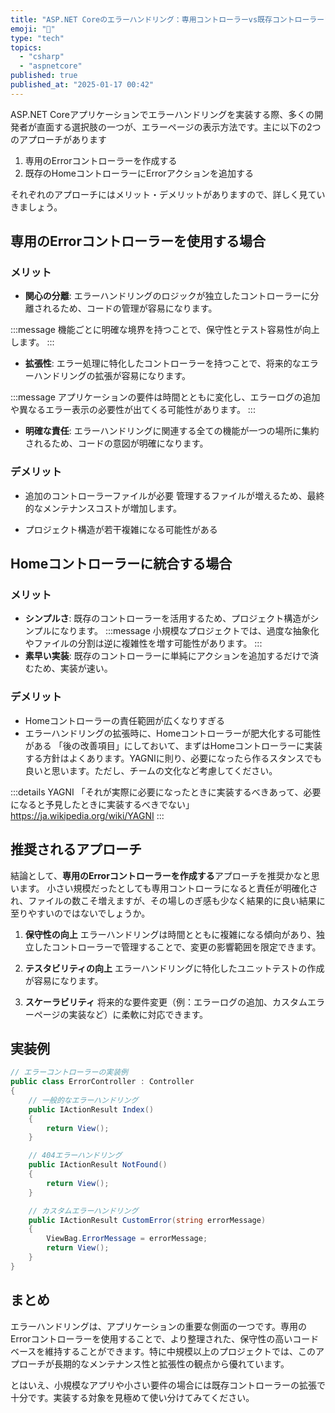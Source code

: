 ```yaml
---
title: "ASP.NET Coreのエラーハンドリング：専用コントローラーvs既存コントローラー"
emoji: "📖"
type: "tech"
topics:
  - "csharp"
  - "aspnetcore"
published: true
published_at: "2025-01-17 00:42"
---
```


ASP.NET Coreアプリケーションでエラーハンドリングを実装する際、多くの開発者が直面する選択肢の一つが、エラーページの表示方法です。主に以下の2つのアプローチがあります

1. 専用のErrorコントローラーを作成する
2. 既存のHomeコントローラーにErrorアクションを追加する

それぞれのアプローチにはメリット・デメリットがありますので、詳しく見ていきましょう。

## 専用のErrorコントローラーを使用する場合

### メリット
- **関心の分離**: エラーハンドリングのロジックが独立したコントローラーに分離されるため、コードの管理が容易になります。

:::message
機能ごとに明確な境界を持つことで、保守性とテスト容易性が向上します。
:::
- **拡張性**: エラー処理に特化したコントローラーを持つことで、将来的なエラーハンドリングの拡張が容易になります。

:::message
アプリケーションの要件は時間とともに変化し、エラーログの追加や異なるエラー表示の必要性が出てくる可能性があります。
:::
- **明確な責任**: エラーハンドリングに関連する全ての機能が一つの場所に集約されるため、コードの意図が明確になります。

### デメリット
- 追加のコントローラーファイルが必要
管理するファイルが増えるため、最終的なメンテナンスコストが増加します。

- プロジェクト構造が若干複雑になる可能性がある

## Homeコントローラーに統合する場合

### メリット
- **シンプルさ**: 既存のコントローラーを活用するため、プロジェクト構造がシンプルになります。
:::message
小規模なプロジェクトでは、過度な抽象化やファイルの分割は逆に複雑性を増す可能性があります。
:::
- **素早い実装**: 既存のコントローラーに単純にアクションを追加するだけで済むため、実装が速い。

### デメリット
- Homeコントローラーの責任範囲が広くなりすぎる
- エラーハンドリングの拡張時に、Homeコントローラーが肥大化する可能性がある
  「後の改善項目」にしておいて、まずはHomeコントローラーに実装する方針はよくあります。YAGNIに則り、必要になったら作るスタンスでも良いと思います。ただし、チームの文化など考慮してください。

:::details YAGNI
「それが実際に必要になったときに実装するべきあって、必要になると予見したときに実装するべきでない」
https://ja.wikipedia.org/wiki/YAGNI
:::

## 推奨されるアプローチ

結論として、**専用のErrorコントローラーを作成する**アプローチを推奨かなと思います。
小さい規模だったとしても専用コントローラになると責任が明確化され、ファイルの数こそ増えますが、その場しのぎ感も少なく結果的に良い結果に至りやすいのではないでしょうか。

1. **保守性の向上**
エラーハンドリングは時間とともに複雑になる傾向があり、独立したコントローラーで管理することで、変更の影響範囲を限定できます。

2. **テスタビリティの向上**
   エラーハンドリングに特化したユニットテストの作成が容易になります。

3. **スケーラビリティ**
   将来的な要件変更（例：エラーログの追加、カスタムエラーページの実装など）に柔軟に対応できます。

## 実装例

```csharp
// エラーコントローラーの実装例
public class ErrorController : Controller
{
    // 一般的なエラーハンドリング
    public IActionResult Index()
    {
        return View();
    }

    // 404エラーハンドリング
    public IActionResult NotFound()
    {
        return View();
    }

    // カスタムエラーハンドリング
    public IActionResult CustomError(string errorMessage)
    {
        ViewBag.ErrorMessage = errorMessage;
        return View();
    }
}
```

## まとめ

エラーハンドリングは、アプリケーションの重要な側面の一つです。専用のErrorコントローラーを使用することで、より整理された、保守性の高いコードベースを維持することができます。特に中規模以上のプロジェクトでは、このアプローチが長期的なメンテナンス性と拡張性の観点から優れています。

とはいえ、小規模なアプリや小さい要件の場合には既存コントローラーの拡張で十分です。実装する対象を見極めて使い分けてみてください。